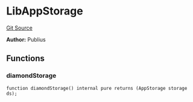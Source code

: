 # LibAppStorage
[Git Source](https://github.com/KlimaDAO/klimadao-solidity/blob/29fd912e7e35bfd36ad9c6e57c2a312d3aed3640/src/infinity/libraries/LibAppStorage.sol)

**Author:**
Publius


## Functions
### diamondStorage


```solidity
function diamondStorage() internal pure returns (AppStorage storage ds);
```

